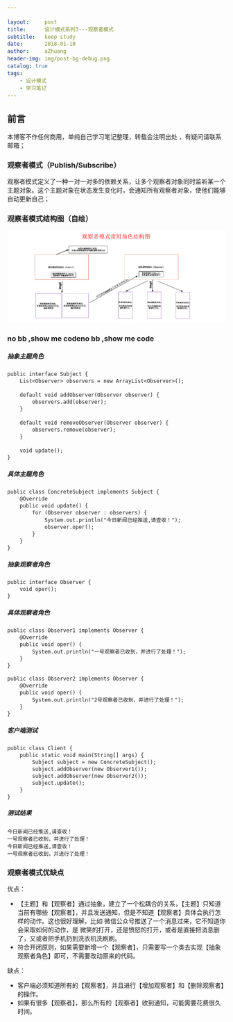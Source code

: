 ```yaml
---

layout:     post
title:      设计模式系列3---观察者模式
subtitle:   keep study
date:       2018-01-10
author:     aZhuang
header-img: img/post-bg-debug.png
catalog: true
tags:
    - 设计模式
    - 学习笔记
---
```


## 前言
本博客不作任何商用，单纯自己学习笔记整理，转载会注明出处 ，有疑问请联系邮箱；

### 观察者模式（Publish/Subscribe）
观察者模式定义了一种一对一对多的依赖关系，让多个观察者对象同时监听某一个主题对象。这个主题对象在状态发生变化时，会通知所有观察者对象，使他们能够自动更新自己；

### 观察者模式结构图（自绘）

![讲道理这里会有个结构图](https://raw.githubusercontent.com/xiaoazhuang/xiaoazhuang.github.io/master/img/观察者模式通用角色结构图.png) 

### no bb ,show me codeno bb ,show me code

##### 抽象主题角色

```
public interface Subject {
    List<Observer> observers = new ArrayList<Observer>();

    default void addObserver(Observer observer) {
        observers.add(observer);
    }

    default void removeObserver(Observer observer) {
        observers.remove(observer);
    }

    void update();
}
```

##### 具体主题角色

```
public class ConcreteSubject implements Subject {
    @Override
    public void update() {
        for (Observer observer : observers) {
            System.out.println("今日新闻已经推送,请查收！");
            observer.oper();
        }
    }
}
```

##### 抽象观察者角色

```
public interface Observer {
    void oper();
}
```

##### 具体观察者角色

```
public class Observer1 implements Observer {
    @Override
    public void oper() {
        System.out.println("一号观察者已收到，并进行了处理！");
    }
}
```

```
public class Observer2 implements Observer {
    @Override
    public void oper() {
        System.out.println("2号观察者已收到，并进行了处理！");
    }
}
```

##### 客户端测试

```
public class Client {
    public static void main(String[] args) {
        Subject subject = new ConcreteSubject();
        subject.addObserver(new Observer1());
        subject.addObserver(new Observer2());
        subject.update();
    }
}
```

##### 测试结果

```
今日新闻已经推送,请查收！
一号观察者已收到，并进行了处理！
今日新闻已经推送,请查收！
一号观察者已收到，并进行了处理！
```

### 观察者模式优缺点

优点：

- 【主题】和【观察者】通过抽象，建立了一个松耦合的关系，【主题】只知道当前有哪些【观察者】，并且发送通知，但是不知道【观察者】具体会执行怎样的动作。这也很好理解，比如 微信公众号推送了一个消息过来，它不知道你会采取如何的动作，是 微笑的打开，还是愤怒的打开，或者是直接把消息删了，又或者把手机扔到洗衣机洗刷刷。
- 符合开闭原则，如果需要新增一个【观察者】，只需要写一个类去实现【抽象观察者角色】即可，不需要改动原来的代码。

缺点：

- 客户端必须知道所有的【观察者】，并且进行【增加观察者】和【删除观察者】的操作。
- 如果有很多【观察者】，那么所有的【观察者】收到通知，可能需要花费很久时间。
